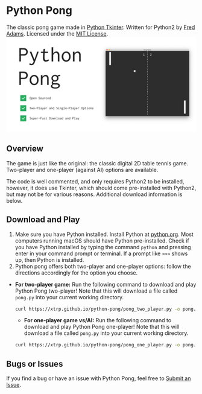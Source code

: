 # Python Pong
The classic pong game made in [Python Tkinter](https://docs.python.org/2/library/tkinter.html). Written for Python2 by [Fred Adams](https://xtrp.io/). Licensed under the [MIT License](https://choosealicense.com/licenses/mit/).
![Python Pong Graphic](graphic.jpg)

## Overview
The game is just like the original: the classic digital 2D table tennis game. Two-player and one-player (against AI) options are available.

The code is well commented, and only requires Python2 to be installed, however, it does use Tkinter, which should come pre-installed with Python2, but may not be for various reasons. Additional download information is below.

## Download and Play
 1. Make sure you have Python installed. Install Python at [python.org](https://www.python.org/downloads/). Most computers running macOS should have Python pre-installed. Check if you have Python installed by typing the command ```python``` and pressing enter in your command prompt or terminal. If a prompt like ```>>>``` shows up, then Python is installed.
 2. Python pong offers both two-player and one-player options: follow the directions accordingly for the option you choose.
  * <strong>For two-player game:</strong> Run the following command to download and play Python Pong two-player! Note that this will download a file called ```pong.py``` into your current working directory.

	```bash
	curl https://xtrp.github.io/python-pong/pong_two_player.py -o pong.py && python pong.py
	```

	* <strong>For one-player game vs/AI:</strong> Run the following command to download and play Python Pong one-player! Note that this will download a file called ```pong.py``` into your current working directory.

	```bash
	curl https://xtrp.github.io/python-pong/pong_one_player.py -o pong.py && python pong.py
	```

## Bugs or Issues
If you find a bug or have an issue with Python Pong, feel free to [Submit an Issue](https://github.com/xtrp/python-pong/issues/new).
